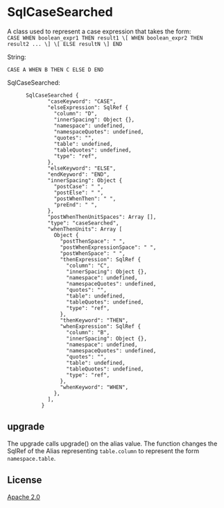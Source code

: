 # SqlCaseSearched

A class used to represent a case expression that takes the form:<br>
`CASE WHEN boolean_expr1 THEN result1 \[ WHEN boolean_expr2 THEN result2 ... \] \[ ELSE resultN \] END` <br>

String: 

```
CASE A WHEN B THEN C ELSE D END
```

SqlCaseSearched:
```
      SqlCaseSearched {
             "caseKeyword": "CASE",
             "elseExpression": SqlRef {
               "column": "D",
               "innerSpacing": Object {},
               "namespace": undefined,
               "namespaceQuotes": undefined,
               "quotes": "",
               "table": undefined,
               "tableQuotes": undefined,
               "type": "ref",
             },
             "elseKeyword": "ELSE",
             "endKeyword": "END",
             "innerSpacing": Object {
               "postCase": " ",
               "postElse": " ",
               "postWhenThen": " ",
               "preEnd": " ",
             },
             "postWhenThenUnitSpaces": Array [],
             "type": "caseSearched",
             "whenThenUnits": Array [
               Object {
                 "postThenSpace": " ",
                 "postWhenExpressionSpace": " ",
                 "postWhenSpace": " ",
                 "thenExpression": SqlRef {
                   "column": "C",
                   "innerSpacing": Object {},
                   "namespace": undefined,
                   "namespaceQuotes": undefined,
                   "quotes": "",
                   "table": undefined,
                   "tableQuotes": undefined,
                   "type": "ref",
                 },
                 "thenKeyword": "THEN",
                 "whenExpression": SqlRef {
                   "column": "B",
                   "innerSpacing": Object {},
                   "namespace": undefined,
                   "namespaceQuotes": undefined,
                   "quotes": "",
                   "table": undefined,
                   "tableQuotes": undefined,
                   "type": "ref",
                 },
                 "whenKeyword": "WHEN",
               },
             ],
           }
```
## upgrade 
The upgrade calls upgrade() on the alias value. 
The function changes the SqlRef of the Alias representing `table.column` to represent the form `namespace.table`.

## License 
[Apache 2.0](LICENSE)
